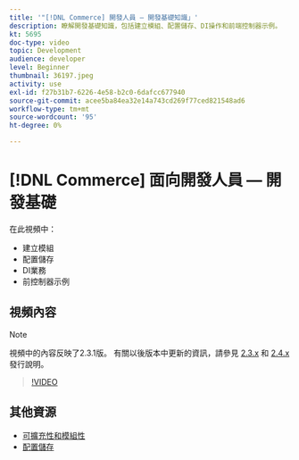 ```yaml
---
title: '"[!DNL Commerce] 開發人員 — 開發基礎知識」'
description: 瞭解開發基礎知識，包括建立模組、配置儲存、DI操作和前端控制器示例。
kt: 5695
doc-type: video
topic: Development
audience: developer
level: Beginner
thumbnail: 36197.jpeg
activity: use
exl-id: f27b31b7-6226-4e58-b2c0-6dafcc677940
source-git-commit: acee5ba84ea32e14a743cd269f77ced821548ad6
workflow-type: tm+mt
source-wordcount: '95'
ht-degree: 0%

---
```


# [!DNL Commerce] 面向開發人員 — 開發基礎

在此視頻中：

- 建立模組
- 配置儲存
- DI業務
- 前控制器示例

## 視頻內容

>[!NOTE]
>
>視頻中的內容反映了2.3.1版。 有關以後版本中更新的資訊，請參見 [ 2.3.x](https://devdocs.magento.com/guides/v2.3/release-notes/bk-release-notes.html) 和 [2.4.x](https://devdocs.magento.com/guides/v2.4/release-notes/bk-release-notes.html) 發行說明。

>[!VIDEO](https://video.tv.adobe.com/v/36197?quality=12&learn=on)

## 其他資源

- [可擴充性和模組性](https://devdocs.magento.com/guides/v2.4/architecture/extensibility.html)
- [配置儲存](https://devdocs.magento.com/cloud/configure/configuration-overview.html)
